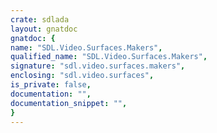 ```yaml
---
crate: sdlada
layout: gnatdoc
gnatdoc: {
name: "SDL.Video.Surfaces.Makers",
qualified_name: "SDL.Video.Surfaces.Makers",
signature: "sdl.video.surfaces.makers",
enclosing: "sdl.video.surfaces",
is_private: false,
documentation: "",
documentation_snippet: "",
}
---
```

